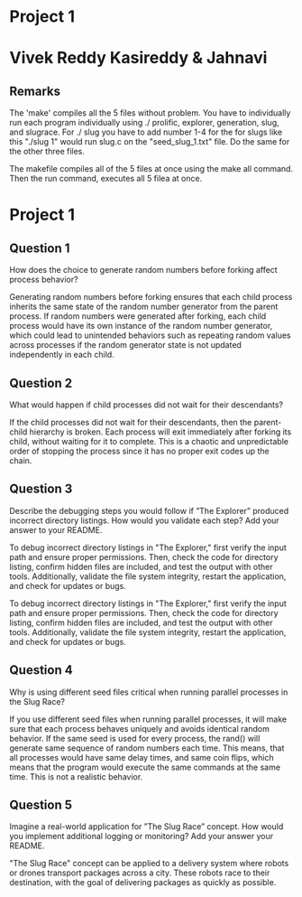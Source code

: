 
# Project 1 
# Vivek Reddy Kasireddy & Jahnavi  

## Remarks 
The 'make' compiles all the 5 files without problem. You have to individually run each program individually using ./ prolific, explorer, generation, slug, and slugrace. For ./ slug you have to add number 1-4 for the for slugs like this "./slug 1" would run slug.c on the "seed_slug_1.txt" file. Do the same for the other three files. 

The makefile compiles all of the 5 files at once using the make all command. Then the run command, executes all 5 filea at once.


# Project 1 


## Question 1
How does the choice to generate random numbers before forking affect process behavior?

Generating random numbers before forking ensures that each child process inherits the same state of the random number generator from the parent process. If random numbers were generated after forking, each child process would have its own instance of the random number generator, which could lead to unintended behaviors such as repeating random values across processes if the random generator state is not updated independently in each child.


## Question 2
What would happen if child processes did not wait for their descendants?

If the child processes did not wait for their descendants, then the parent-child hierarchy is broken. Each process will exit immediately after forking its child, without waiting for it to complete. This is a chaotic and unpredictable order of stopping the process since it has no proper exit codes up the chain.


## Question 3

Describe the debugging steps you would follow if ”The Explorer” produced incorrect directory listings. How would you validate each step? Add your answer to your README.

To debug incorrect directory listings in "The Explorer," first verify the input path and ensure proper permissions. Then, check the code for directory listing, confirm hidden files are included, and test the output with other tools. Additionally, validate the file system integrity, restart the application, and check for updates or bugs.

To debug incorrect directory listings in "The Explorer," first verify the input path and ensure proper permissions. Then, check the code for directory listing, confirm hidden files are included, and test the output with other tools. Additionally, validate the file system integrity, restart the application, and check for updates or bugs.

## Question 4
Why is using different seed files critical when running parallel processes in the Slug Race? 

If you use different seed files when running parallel processes, it will make sure that each process behaves uniquely and avoids identical random behavior. If the same seed is used for every process, the rand() will generate same sequence of random numbers each time. This means, that all processes would have same delay times, and same coin flips, which means that the program would execute the same commands at the same time. This is not a realistic behavior.

## Question 5 
Imagine a real-world application for ”The Slug Race” concept. How would you implement additional logging or monitoring? Add your answer your README.

"The Slug Race" concept can be applied to a delivery system where robots or drones transport packages across a city. These robots race to their destination, with the goal of delivering packages as quickly as possible.